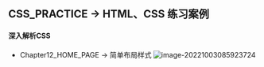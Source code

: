 ## CSS_PRACTICE -> HTML、CSS 练习案例


#### 深入解析CSS
* Chapter12_HOME_PAGE $\rightarrow$ 简单布局样式
![image-20221003085923724](https://images.zeroingpython.top//img/image-20221003085923724.png)




